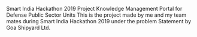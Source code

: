 Smart India Hackathon 2019 Project
Knowledge Management Portal for Defense Public Sector Units
This is the project made by me and my team mates during Smart India Hackathon 2019 under the problem Statement by Goa Shipyard Ltd.
